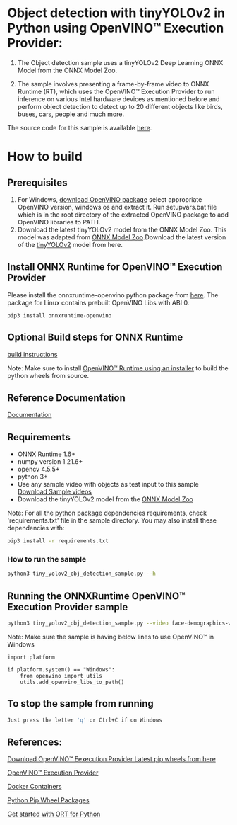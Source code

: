 # Object detection with tinyYOLOv2 in Python using OpenVINO™ Execution Provider:

1. The Object detection sample uses a tinyYOLOv2 Deep Learning ONNX Model from the ONNX Model Zoo.

2. The sample involves presenting a frame-by-frame video to ONNX Runtime (RT), which uses the OpenVINO™ Execution Provider to run inference on various Intel hardware devices as mentioned before and perform object detection to detect up to 20 different objects like birds, buses, cars, people and much more.

The source code for this sample is available [here](https://github.com/microsoft/onnxruntime-inference-examples/tree/main/python/OpenVINO_EP/tiny_yolo_v2_object_detection).

# How to build

## Prerequisites
1. For Windows, [download OpenVINO package](https://storage.openvinotoolkit.org/repositories/openvino/packages) select appropriate OpenVINO version, windows os and extract it. Run setupvars.bat file which is in the root directory of the extracted OpenVINO package to add OpenVINO libraries to PATH.
2. Download the latest tinyYOLOv2 model from the ONNX Model Zoo.
   This model was adapted from [ONNX Model Zoo](https://github.com/onnx/models).Download the latest version of the [tinyYOLOv2](https://github.com/onnx/models/tree/master/vision/object_detection_segmentation/tiny-yolov2) model from here.

## Install ONNX Runtime for OpenVINO™ Execution Provider
Please install the onnxruntime-openvino python package from [here](https://pypi.org/project/onnxruntime-openvino/1.11.0/). The package for Linux contains prebuilt OpenVINO Libs with ABI 0.
```
pip3 install onnxruntime-openvino
```

## Optional Build steps for ONNX Runtime
[build instructions](https://onnxruntime.ai/docs/build/eps.html#openvino)

Note: Make sure to install [OpenVINO™ Runtime using an installer](https://docs.openvino.ai/latest/openvino_docs_install_guides_install_runtime.html) to build the python wheels from source.

## Reference Documentation
[Documentation](https://onnxruntime.ai/docs/execution-providers/OpenVINO-ExecutionProvider.html)

## Requirements
* ONNX Runtime 1.6+
* numpy version 1.21.6+
* opencv 4.5.5+
* python 3+
* Use any sample video with objects as test input to this sample [Download Sample videos](https://github.com/intel-iot-devkit/sample-videos)
* Download the tinyYOLOv2 model from the [ONNX Model Zoo](https://github.com/onnx/models/tree/master/vision/object_detection_segmentation/tiny-yolov2) 

Note: For all the python package dependencies requirements, check 'requirements.txt' file in the sample directory. You may also install these dependencies with:
```bash
pip3 install -r requirements.txt
```

### How to run the sample
```bash
python3 tiny_yolov2_obj_detection_sample.py --h
```
## Running the ONNXRuntime OpenVINO™ Execution Provider sample
```bash
python3 tiny_yolov2_obj_detection_sample.py --video face-demographics-walking-and-pause.mp4 --model tinyyolov2.onnx --device CPU_FP32
```
Note: Make sure the sample is having below lines to use OpenVINO™ in Windows
```
import platform

if platform.system() == "Windows":
	from openvino import utils
	utils.add_openvino_libs_to_path()
```

## To stop the sample from running
```bash
Just press the letter 'q' or Ctrl+C if on Windows
```

## References:

[Download OpenVINO™ Eexecution Provider Latest pip wheels from here](https://pypi.org/project/onnxruntime-openvino/)

[OpenVINO™ Execution Provider](https://www.intel.com/content/www/us/en/artificial-intelligence/posts/faster-inferencing-with-one-line-of-code.html)

[Docker Containers](https://www.intel.com/content/www/us/en/artificial-intelligence/posts/openvino-execution-provider-docker-container.html)

[Python Pip Wheel Packages](https://www.intel.com/content/www/us/en/artificial-intelligence/posts/openvino-execution-provider-for-onnx-runtime.html)

[Get started with ORT for Python](https://onnxruntime.ai/docs/get-started/with-python.html)

